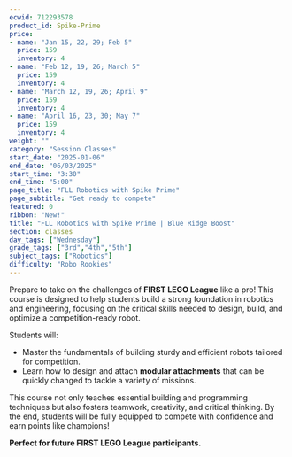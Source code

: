 ```yaml
---
ecwid: 712293578
product_id: Spike-Prime
price:
- name: "Jan 15, 22, 29; Feb 5"
  price: 159
  inventory: 4
- name: "Feb 12, 19, 26; March 5"
  price: 159
  inventory: 4
- name: "March 12, 19, 26; April 9"
  price: 159
  inventory: 4
- name: "April 16, 23, 30; May 7"
  price: 159
  inventory: 4
weight: ""
category: "Session Classes"
start_date: "2025-01-06"
end_date: "06/03/2025"
start_time: "3:30"
end_time: "5:00"
page_title: "FLL Robotics with Spike Prime"
page_subtitle: "Get ready to compete"
featured: 0
ribbon: "New!"
title: "FLL Robotics with Spike Prime | Blue Ridge Boost"
section: classes
day_tags: ["Wednesday"]
grade_tags: ["3rd","4th","5th"]
subject_tags: ["Robotics"]
difficulty: "Robo Rookies"
---
```

<p>Prepare to take on the challenges of <strong>FIRST LEGO League</strong> like a pro! This course is designed to help students build a strong foundation in robotics and engineering, focusing on the critical skills needed to design, build, and optimize a competition-ready robot.</p><p>Students will:</p><ul> <li>Master the fundamentals of building sturdy and efficient robots tailored for competition.</li> <li>Learn how to design and attach <strong>modular attachments</strong> that can be quickly changed to tackle a variety of missions.</li> </ul><p>This course not only teaches essential building and programming techniques but also fosters teamwork, creativity, and critical thinking. By the end, students will be fully equipped to compete with confidence and earn points like champions!</p><p><strong>Perfect for future FIRST LEGO League participants.</strong></p>
